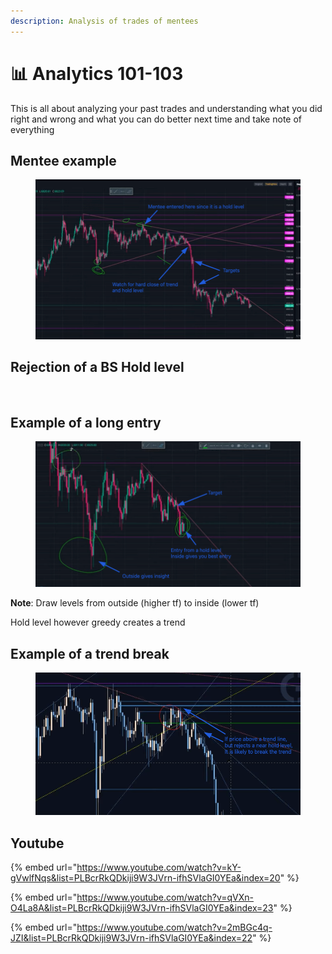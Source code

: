 ```yaml
---
description: Analysis of trades of mentees
---
```


# 📊 Analytics 101-103

This is all about analyzing your past trades and understanding what you did right and wrong and what you can do better next time and take note of everything

## Mentee example

<figure><img src="../../.gitbook/assets/image (10) (1) (1) (1).png" alt=""><figcaption></figcaption></figure>

## Rejection of a BS Hold level

<figure><img src="../../.gitbook/assets/image (11) (1).png" alt=""><figcaption></figcaption></figure>

## Example of a long entry

<figure><img src="../../.gitbook/assets/image (4) (1) (1) (1).png" alt=""><figcaption></figcaption></figure>

**Note**: Draw levels from outside (higher tf) to inside (lower tf)

Hold level however greedy creates a trend



## Example of a trend break

<figure><img src="../../.gitbook/assets/image (9) (1) (1) (1) (1).png" alt=""><figcaption></figcaption></figure>



## Youtube

{% embed url="https://www.youtube.com/watch?v=kY-gVwlfNqs&list=PLBcrRkQDkiji9W3JVrn-ifhSVlaGI0YEa&index=20" %}

{% embed url="https://www.youtube.com/watch?v=qVXn-O4La8A&list=PLBcrRkQDkiji9W3JVrn-ifhSVlaGI0YEa&index=23" %}

{% embed url="https://www.youtube.com/watch?v=2mBGc4q-JZI&list=PLBcrRkQDkiji9W3JVrn-ifhSVlaGI0YEa&index=22" %}
